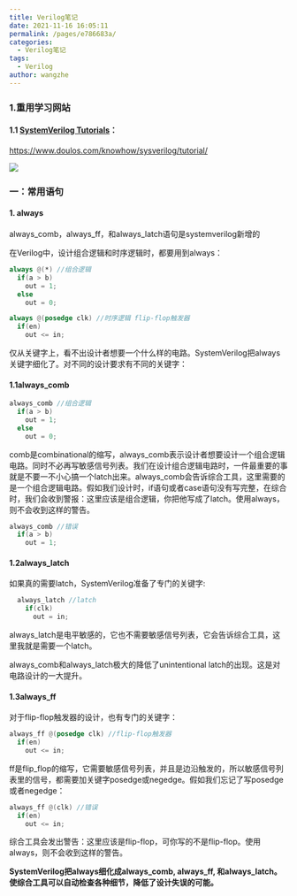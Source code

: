```yaml
---
title: Verilog笔记
date: 2021-11-16 16:05:11
permalink: /pages/e786683a/
categories:
  - Verilog笔记
tags:
  - Verilog
author: wangzhe
---
```

### 1.重用学习网站

#### 1.1 [SystemVerilog Tutorials](https://www.doulos.com/knowhow/sysverilog/tutorial/)：

 https://www.doulos.com/knowhow/sysverilog/tutorial/

![](https://cdn.jsdelivr.net/gh/Wangzhe00/image-hosting/blog/Verilog_study_web_1.png)

### 一：常用语句

#### 1. always

always_comb，always_ff，和always_latch语句是systemverilog新增的

在Verilog中，设计组合逻辑和时序逻辑时，都要用到always：

```verilog
always @(*) //组合逻辑
  if(a > b)
    out = 1;
  else
    out = 0;

always @(posedge clk) //时序逻辑 flip-flop触发器
  if(en) 
    out <= in;

```

仅从关键字上，看不出设计者想要一个什么样的电路。SystemVerilog把always关键字细化了。对不同的设计要求有不同的关键字：

#### 1.1always_comb

```verilog
always_comb //组合逻辑
  if(a > b)
    out = 1;
  else
    out = 0;
```

comb是combinational的缩写，always_comb表示设计者想要设计一个组合逻辑电路。同时不必再写敏感信号列表。我们在设计组合逻辑电路时，一件最重要的事就是不要一不小心搞一个latch出来。always_comb会告诉综合工具，这里需要的是一个组合逻辑电路。假如我们设计时，if语句或者case语句没有写完整，在综合时，我们会收到警报：这里应该是组合逻辑，你把他写成了latch。使用always，则不会收到这样的警告。

```verilog
always_comb //错误
  if(a > b)
    out = 1;
```

#### 1.2always_latch

如果真的需要latch，SystemVerilog准备了专门的关键字:

```verilog
  always_latch //latch
    if(clk)
      out = in;
```

always_latch是电平敏感的，它也不需要敏感信号列表，它会告诉综合工具，这里我就是需要一个latch。

always_comb和always_latch极大的降低了unintentional latch的出现。这是对电路设计的一大提升。

#### 1.3always_ff

对于flip-flop触发器的设计，也有专门的关键字：

```verilog
always_ff @(posedge clk) //flip-flop触发器
  if(en)
    out <= in;

```

ff是flip_flop的缩写，它需要敏感信号列表，并且是边沿触发的，所以敏感信号列表里的信号，都需要加关键字posedge或negedge。假如我们忘记了写posedge或者negedge：



```verilog
always_ff @(clk) //错误 
  if(en)
    out <= in;
```

综合工具会发出警告：这里应该是flip-flop，可你写的不是flip-flop。使用always，则不会收到这样的警告。



**SystemVerilog把always细化成always_comb, always_ff, 和always_latch。使综合工具可以自动检查各种细节，降低了设计失误的可能。**